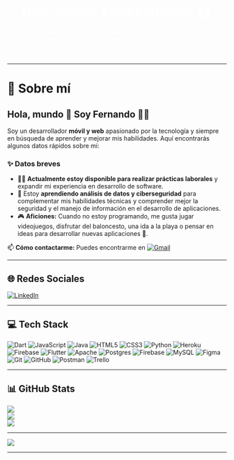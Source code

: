 <div style="background-image: url('fondo git.jfif'); background-size: cover; padding: 20px; text-align: center; color: white;">
    <h1>Hola, mundo 👋 Soy Fernando 👨‍💻</h1>
    <p>Soy un desarrollador móvil y web apasionado por la tecnología y siempre en búsqueda de aprender y mejorar mis habilidades.</p>
</div>


---

# 💫 Sobre mí

## Hola, mundo 👋 Soy Fernando 👨‍💻

Soy un desarrollador **móvil y web** apasionado por la tecnología y siempre en búsqueda de aprender y mejorar mis habilidades. Aquí encontrarás algunos datos rápidos sobre mí:

### ✨ Datos breves
- 👨‍💻 **Actualmente estoy disponible para realizar prácticas laborales** y expandir mi experiencia en desarrollo de software.
- 🌱 Estoy **aprendiendo análisis de datos y ciberseguridad** para complementar mis habilidades técnicas y comprender mejor la seguridad y el manejo de información en el desarrollo de aplicaciones.
- 🎮 **Aficiones:** Cuando no estoy programando, me gusta jugar videojuegos, disfrutar del baloncesto, una ida a la playa o pensar en ideas para desarrollar nuevas aplicaciones 🤖.

📫 **Cómo contactarme:** Puedes encontrarme en [![Gmail](https://img.shields.io/badge/Gmail-D14836?logo=gmail&logoColor=white)](mailto:fernandovelezc7@gmail.com) 

---

## 🌐 Redes Sociales
[![LinkedIn](https://img.shields.io/badge/LinkedIn-%230077B5.svg?logo=linkedin&logoColor=white)](https://www.linkedin.com/in/fernando-velez-carmona) 

---

## 💻 Tech Stack
![Dart](https://img.shields.io/badge/dart-%230175C2.svg?style=flat&logo=dart&logoColor=white) ![JavaScript](https://img.shields.io/badge/javascript-%23323330.svg?style=flat&logo=javascript&logoColor=%23F7DF1E) ![Java](https://img.shields.io/badge/java-%23ED8B00.svg?style=flat&logo=openjdk&logoColor=white) ![HTML5](https://img.shields.io/badge/html5-%23E34F26.svg?style=flat&logo=html5&logoColor=white) ![CSS3](https://img.shields.io/badge/css3-%231572B6.svg?style=flat&logo=css3&logoColor=white) ![Python](https://img.shields.io/badge/python-3670A0?style=flat&logo=python&logoColor=ffdd54) ![Heroku](https://img.shields.io/badge/heroku-%23430098.svg?style=flat&logo=heroku&logoColor=white) ![Firebase](https://img.shields.io/badge/firebase-%23039BE5.svg?style=flat&logo=firebase) ![Flutter](https://img.shields.io/badge/Flutter-%2302569B.svg?style=flat&logo=Flutter&logoColor=white) ![Apache](https://img.shields.io/badge/apache-%23D42029.svg?style=flat&logo=apache&logoColor=white) ![Postgres](https://img.shields.io/badge/postgres-%23316192.svg?style=flat&logo=postgresql&logoColor=white) ![Firebase](https://img.shields.io/badge/firebase-a08021?style=flat&logo=firebase&logoColor=ffcd34) ![MySQL](https://img.shields.io/badge/mysql-4479A1.svg?style=flat&logo=mysql&logoColor=white) ![Figma](https://img.shields.io/badge/figma-%23F24E1E.svg?style=flat&logo=figma&logoColor=white) ![Git](https://img.shields.io/badge/git-%23F05033.svg?style=flat&logo=git&logoColor=white) ![GitHub](https://img.shields.io/badge/github-%23121011.svg?style=flat&logo=github&logoColor=white) ![Postman](https://img.shields.io/badge/Postman-FF6C37?style=flat&logo=postman&logoColor=white) ![Trello](https://img.shields.io/badge/Trello-%23026AA7.svg?style=flat&logo=Trello&logoColor=white)

---

## 📊 GitHub Stats
![](https://github-readme-stats.vercel.app/api?username=Cuantico7&theme=chartreuse-dark&hide_border=true&include_all_commits=false&count_private=false)<br/>
![](https://github-readme-streak-stats.herokuapp.com/?user=Cuantico7&theme=chartreuse-dark&hide_border=true)<br/>
![](https://github-readme-stats.vercel.app/api/top-langs/?username=Cuantico7&theme=chartreuse-dark&hide_border=true&include_all_commits=false&count_private=false&layout=compact)

---

[![](https://visitcount.itsvg.in/api?id=Cuantico7&icon=0&color=0)](https://visitcount.itsvg.in)

---

